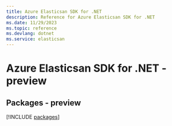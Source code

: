 ```yaml
---
title: Azure Elasticsan SDK for .NET
description: Reference for Azure Elasticsan SDK for .NET
ms.date: 11/29/2023
ms.topic: reference
ms.devlang: dotnet
ms.service: elasticsan
---
```

# Azure Elasticsan SDK for .NET - preview
## Packages - preview
[!INCLUDE [packages](elasticsan-index.md)]